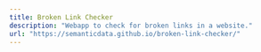 ```yaml
---
title: Broken Link Checker
description: "Webapp to check for broken links in a website."
url: "https://semanticdata.github.io/broken-link-checker/"
---
```

